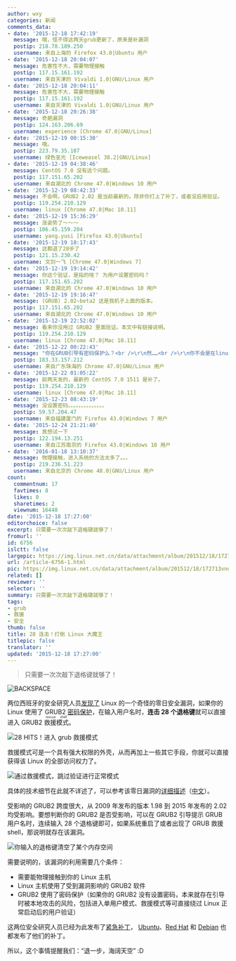 ```yaml
---
author: wxy
categories: 新闻
comments_data:
- date: '2015-12-18 17:42:19'
  message: 哦，怪不得这两天grub更新了，原来是补漏洞
  postip: 218.78.189.250
  username: 来自上海的 Firefox 43.0|Ubuntu 用户
- date: '2015-12-18 20:04:07'
  message: 危害性不大，需要物理接触
  postip: 117.15.161.192
  username: 来自天津的 Vivaldi 1.0|GNU/Linux 用户
- date: '2015-12-18 20:04:11'
  message: 危害性不大，需要物理接触
  postip: 117.15.161.192
  username: 来自天津的 Vivaldi 1.0|GNU/Linux 用户
- date: '2015-12-18 20:26:38'
  message: 奇葩漏洞
  postip: 124.163.206.69
  username: experience [Chrome 47.0|GNU/Linux]
- date: '2015-12-19 00:15:30'
  message: 哦。
  postip: 223.79.35.107
  username: 绿色圣光 [Iceweasel 38.2|GNU/Linux]
- date: '2015-12-19 04:38:46'
  message: CentOS 7.0 没有这个问题。
  postip: 117.151.65.202
  username: 来自湖北的 Chrome 47.0|Windows 10 用户
- date: '2015-12-19 08:42:33'
  message: 不会啊，GRUB2 2.02 是当前最新的。除非你打上了补丁，或者没启用验证。
  postip: 119.254.210.129
  username: linux [Chrome 47.0|Mac 10.11]
- date: '2015-12-19 15:36:29'
  message: 涨姿势了～～～
  postip: 106.45.159.204
  username: yang.yusi [Firefox 43.0|Ubuntu]
- date: '2015-12-19 18:17:43'
  message: 这都退了28步了
  postip: 121.15.230.42
  username: 文剑一飞 [Chrome 47.0|Windows 7]
- date: '2015-12-19 19:14:42'
  message: 你这个验证，是指的啥？ 为用户设置密码吗？
  postip: 117.151.65.202
  username: 来自湖北的 Chrome 47.0|Windows 10 用户
- date: '2015-12-19 19:16:47'
  message: (GRUB) 2.02~beta2 这是我机子上面的版本。
  postip: 117.151.65.202
  username: 来自湖北的 Chrome 47.0|Windows 10 用户
- date: '2015-12-19 22:52:02'
  message: 看来你没用过 GRUB2 里面验证。本文中有链接说明。
  postip: 119.254.210.129
  username: linux [Chrome 47.0|Mac 10.11]
- date: '2015-12-22 00:22:43'
  message: "你在GRUB引导有密码保护么？<br />\r\n然……<br />\r\n你不会是在linux登录的时候按退格键吧……"
  postip: 183.33.157.212
  username: 来自广东珠海的 Chrome 47.0|GNU/Linux 用户
- date: '2015-12-22 01:05:22'
  message: 前两天发的，最新的 CentOS 7.0 1511 是补了。
  postip: 119.254.210.129
  username: linux [Chrome 47.0|Mac 10.11]
- date: '2015-12-23 08:43:19'
  message: 没设置密码。。。。。。。。。。。。。。
  postip: 59.57.204.47
  username: 来自福建厦门的 Firefox 43.0|Windows 7 用户
- date: '2015-12-24 21:21:40'
  message: 真想试一下
  postip: 122.194.13.251
  username: 来自江苏南京的 Firefox 43.0|Windows 10 用户
- date: '2016-01-18 13:10:37'
  message: 物理接触，进入系统的方法太多了。。。
  postip: 219.236.51.223
  username: 来自北京的 Chrome 48.0|GNU/Linux 用户
count:
  commentnum: 17
  favtimes: 8
  likes: 0
  sharetimes: 2
  viewnum: 16448
date: '2015-12-18 17:27:00'
editorchoice: false
excerpt: 只需要一次次敲下退格键就够了！
fromurl: ''
id: 6756
islctt: false
largepic: https://img.linux.net.cn/data/attachment/album/201512/18/172713vndez88mnme1e48x.jpg
url: /article-6756-1.html
pic: https://img.linux.net.cn/data/attachment/album/201512/18/172713vndez88mnme1e48x.jpg.thumb.jpg
related: []
reviewer: ''
selector: ''
summary: 只需要一次次敲下退格键就够了！
tags:
- grub
- 救援
- 安全
thumb: false
title: 28 连击！打倒 Linux 大魔王
titlepic: false
translator: ''
updated: '2015-12-18 17:27:00'
---
```



> 
> 只需要一次次敲下退格键就够了！
> 
> 
> 


![BACKSPACE](/data/attachment/album/201512/18/172713vndez88mnme1e48x.jpg)


两位西班牙的安全研究人员[发现了](http://hmarco.org/bugs/CVE-2015-8370-Grub2-authentication-bypass.html) Linux 的一个奇怪的零日安全漏洞，如果你的 Linux 使用了 GRUB2 [密码保护](https://help.ubuntu.com/community/Grub2/Passwords)，在输入用户名时，**连击 28 个退格键**就可以直接进入 GRUB2 <ruby> 救援模式 <rp>  （ </rp> <rt>  rescue shell </rt> <rp>  ） </rp></ruby>。


![28 HITS！进入 grub 救援模式](/data/attachment/album/201512/18/172715ksyyygffggcf81fg.png)


救援模式可是一个具有强大权限的外壳，从而再加上一些其它手段，你就可以直接获得该 Linux 的全部访问权力了。


![通过救援模式，跳过验证进行正常模式](/data/attachment/album/201512/18/172716yt4jjtkzhn0hg47k.png)


具体的技术细节在此就不详述了，可以参考该零日漏洞的[详细描述](http://hmarco.org/bugs/CVE-2015-8370-Grub2-authentication-bypass.html)（[中文](http://www.freebuf.com/vuls/90048.html)）。


受影响的 GRUB2 跨度很大，从 2009 年发布的版本 1.98 到 2015 年发布的 2.02 均受影响。要想判断你的 GRUB2 是否受影响，可以在 GRUB2 引导提示 GRUB 用户名时，连续输入 28 个退格键即可，如果系统重启了或者出现了 GRUB 救援 shell，那说明就存在该漏洞。


![你输入的退格键清空了某个内存空间](/data/attachment/album/201512/18/172716id4srdsejr21jw6w.png)


需要说明的，该漏洞的利用需要几个条件：


* 需要能物理接触到你的 Linux 主机
* Linux 主机使用了受到漏洞影响的 GRUB2 软件
* GRUB2 使用了密码保护（如果你的 GRUB2 没有设置密码，本来就存在引导时被本地攻击的风险，包括进入单用户模式、救援模式等可直接绕过 Linux 正常启动后的用户验证）


这两位安全研究人员已经为此发布了[紧急补丁](http://hmarco.org/bugs/CVE-2015-8370-Grub2-authentication-bypass.html#fix)， [Ubuntu](https://lists.ubuntu.com/archives/ubuntu-security-announce/2015-December/003218.html)、[Red Hat](https://rhn.redhat.com/errata/RHSA-2015-2623.html) 和 [Debian](https://security-tracker.debian.org/tracker/CVE-2015-8370) 也都发布了他们的补丁。


所以，这个事情提醒我们：“退一步，海阔天空” :D